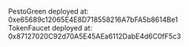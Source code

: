   PestoGreen deployed at: 0xe65689c12065E4E8D718558216A7bFA5b8614Be1    
  TokenFaucet deployed at: 0x87127020C92d70A5E45AEa6112DabE4d6C0fF5c3